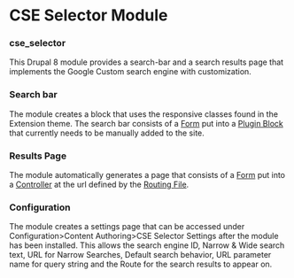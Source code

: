 # CSE Selector Module
### cse_selector
This Drupal 8 module provides a search-bar and a search results page that implements the Google Custom search engine with customization.

### Search bar
The module creates a block that uses the responsive classes found in the Extension theme.
The search bar consists of a [Form](src/Form/CSESearchForm.php) put into a [Plugin Block](src/Plugin/Block/CSESearchBlock.php) that currently needs to be manually added to the site.

### Results Page
The module automatically generates a page that consists of a [Form](src/Form/ResultsForm.php) put into a [Controller](src/Plugin/Block/CSESearchBlock.php) at the url defined by the [Routing File](cse_selector.routing.yml).

### Configuration
The module creates a settings page that can be accessed under Configuration>Content Authoring>CSE Selector Settings after the module has been installed. This allows the search engine ID, Narrow & Wide search text, URL for Narrow Searches, Default search behavior, URL parameter name for query string and the Route for the search results to appear on.
